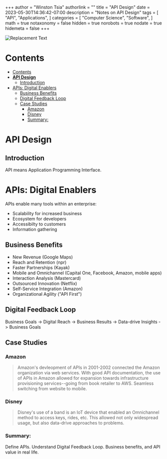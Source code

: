+++
author = "Winston Tsia"
authorlink = ""
title = "API Design"
date = 2023-05-30T14:36:42-07:00
description = "Notes on API Design"
tags = [
    "API",
    "Applications",
]
categories = [
    "Computer Science",
    "Software",
]
math = true
notaxonomy = false
hidden = true
norobots = true
nodate = true
hidemeta = false
+++

![Replacement Text](/rover/img/<topic>/<image>.png)

# Contents
- [Contents](#contents)
- [**API Design**](#api-design)
  - [Introduction](#introduction)
- [APIs: Digital Enablers](#apis-digital-enablers)
  - [Business Benefits](#business-benefits)
  - [Digital Feedback Loop](#digital-feedback-loop)
  - [Case Studies](#case-studies)
    - [Amazon](#amazon)
    - [Disney](#disney)
    - [Summary:](#summary)

# **API Design**
## Introduction
API means Application Programming Interface.

# APIs: Digital Enablers
APIs enable many tools within an enterprise:
- Scalability for increased business
- Ecosystem for developers
- Accessibilty to customers
- Information gathering

## Business Benefits
- New Revenue (Google Maps)
- Reach and Retention (npr)
- Faster Partnerships (Kayak)
- Mobile and Omnichannel (Capital One, Facebook, Amazon, mobile apps)
- Interaction Analysis (Mastercard)
- Outsourced Innovation (Netflix)
- Self-Service Integration (Amazon)
- Organizational Agility ("API First")

## Digital Feedback Loop
Business Goals -> Digital Reach -> Business Results -> Data-drive Insights -> Business Goals

## Case Studies
### Amazon
>Amazon's devleopment of APIs in 2001-2002 connected the Amazon organization via web services. With good API documentation, the use of APIs in Amazon allowed for expansion towards infrastructure provisioning services--going from book retailer to AWS. Seamless switching from website to mobile.

### Disney
>Disney's use of a band is an IoT device that enabled an Omnichannel method to access keys, rides, etc. This allowed not only widespread usage, but also data-drive approaches to problems.

### Summary:
Define APIs. Understand Digital Feedback Loop. Business benefits, and API value in real life.